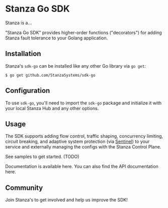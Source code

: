 # Stanza Go SDK

Stanza is a... <one sentence summary here>

"Stanza Go SDK" provides higher-order functions ("decorators") for adding Stanza fault tolerance to your Golang application.

## Installation

Stanza's `sdk-go` can be installed like any other Go library via `go get`:

```shell
$ go get github.com/StanzaSystems/sdk-go
```

## Configuration

To use `sdk-go`, you'll need to import the `sdk-go` package and initialize it with
your local Stanza Hub and any other options.

## Usage

The SDK supports adding flow control, traffic shaping, concurrency limiting, circuit breaking, and adaptive system protection (via [Sentinel](https://github.com/alibaba/sentinel-golang)) to your service and externally managing the configs with the Stanza Control Plane.

See samples to get started. (TODO)

Documentation is available here. You can also find the API documentation here.

## Community

Join Stanza's <something> to get involved and help us improve the SDK!
